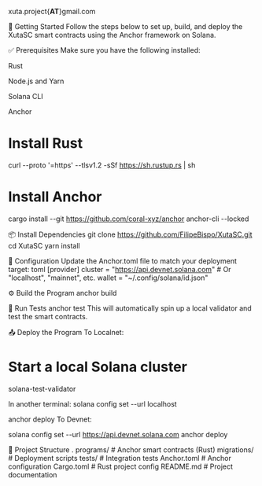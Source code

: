 xuta.project{**AT**}gmail.com

🚀 Getting Started
Follow the steps below to set up, build, and deploy the XutaSC smart contracts using the Anchor framework on Solana.

✅ Prerequisites
Make sure you have the following installed:

Rust

Node.js and Yarn

Solana CLI

Anchor

# Install Rust
curl --proto '=https' --tlsv1.2 -sSf https://sh.rustup.rs | sh

# Install Anchor
cargo install --git https://github.com/coral-xyz/anchor anchor-cli --locked


📦 Install Dependencies
git clone https://github.com/FilipeBispo/XutaSC.git
cd XutaSC
yarn install


🔧 Configuration
Update the Anchor.toml file to match your deployment target:
toml
[provider]
cluster = "https://api.devnet.solana.com"  # Or "localhost", "mainnet", etc.
wallet = "~/.config/solana/id.json"


⚙️ Build the Program
anchor build


🧪 Run Tests
anchor test
This will automatically spin up a local validator and test the smart contracts.

📤 Deploy the Program
To Localnet:

# Start a local Solana cluster
solana-test-validator

In another terminal:
solana config set --url localhost

anchor deploy
To Devnet:

solana config set --url https://api.devnet.solana.com
anchor deploy

📁 Project Structure
.
 programs/       # Anchor smart contracts (Rust)
 migrations/     # Deployment scripts
 tests/          # Integration tests
 Anchor.toml     # Anchor configuration
 Cargo.toml      # Rust project config
 README.md       # Project documentation
